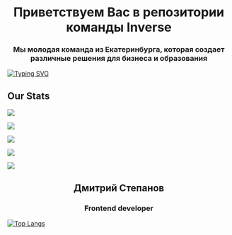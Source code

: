 <h1 align="center">Приветствуем Вас в репозитории команды Inverse</h1>
<h3 align="center">Мы молодая команда из Екатеринбурга, которая создает различные решения для бизнеса и образования</h3>


[![Typing SVG](https://readme-typing-svg.herokuapp.com?font=Fira+Code&weight=500&size=24&pause=1000&color=FF5A49&center=true&vCenter=true&width=435&lines=Inverse+roster)](https://git.io/typing-svg)

<h2>Our Stats</h2>

![](https://github-profile-summary-cards.vercel.app/api/cards/profile-details?username=InverseTeam&theme=solarized_dark)


![](https://github-profile-summary-cards.vercel.app/api/cards/most-commit-language?username=InverseTeam&theme=solarized_dark)


![](https://github-profile-summary-cards.vercel.app/api/cards/repos-per-language?username=InverseTeam&theme=solarized_dark)


![](https://github-profile-summary-cards.vercel.app/api/cards/stats?username=InverseTeam&theme=solarized_dark)


![](https://github-profile-summary-cards.vercel.app/api/cards/productive-time?username=InverseTeam&theme=solarized_dark)
<h2 align="center">Дмитрий Степанов</h2>
<h3 align="center">Frontend developer</h3>

[![Top Langs](https://github-readme-stats.vercel.app/api/top-langs/?username=mack1ch&layout=compact)](https://github.com/anuraghazra/github-readme-stats)

